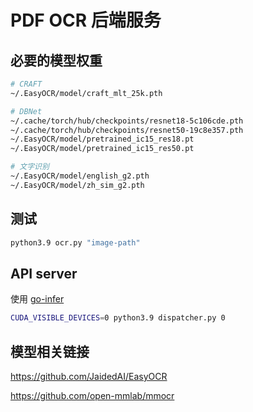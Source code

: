 # PDF OCR 后端服务


## 必要的模型权重

```bash
# CRAFT
~/.EasyOCR/model/craft_mlt_25k.pth

# DBNet
~/.cache/torch/hub/checkpoints/resnet18-5c106cde.pth
~/.cache/torch/hub/checkpoints/resnet50-19c8e357.pth
~/.EasyOCR/model/pretrained_ic15_res18.pt
~/.EasyOCR/model/pretrained_ic15_res50.pt

# 文字识别
~/.EasyOCR/model/english_g2.pth
~/.EasyOCR/model/zh_sim_g2.pth
```



## 测试

```bash
python3.9 ocr.py "image-path"
```



## API server

使用 [go-infer](https://github.com/jack139/go-infer)

```bash
CUDA_VISIBLE_DEVICES=0 python3.9 dispatcher.py 0
```


## 模型相关链接

https://github.com/JaidedAI/EasyOCR

https://github.com/open-mmlab/mmocr
